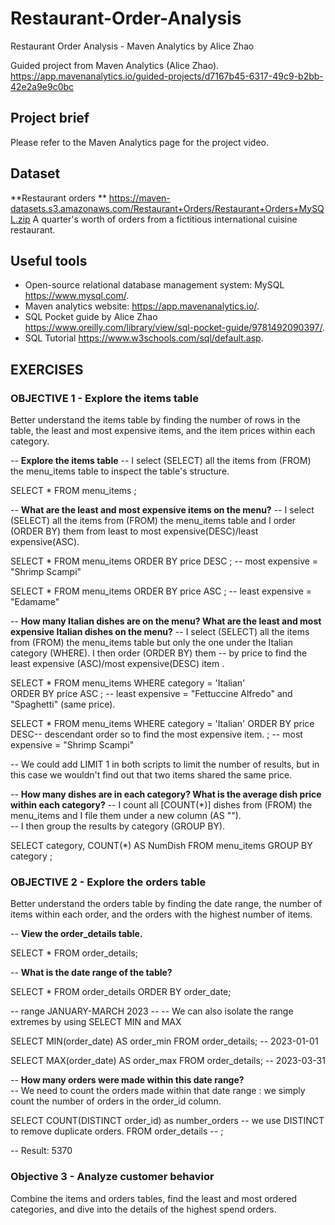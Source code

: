 # Restaurant-Order-Analysis
Restaurant Order Analysis - Maven Analytics by Alice Zhao

Guided project from Maven Analytics (Alice Zhao). 
<https://app.mavenanalytics.io/guided-projects/d7167b45-6317-49c9-b2bb-42e2a9e9c0bc>

## Project brief

Please refer to the Maven Analytics page for the project video. 

## Dataset 

**Restaurant orders ** <https://maven-datasets.s3.amazonaws.com/Restaurant+Orders/Restaurant+Orders+MySQL.zip> 
A quarter's worth of orders from a fictitious international cuisine restaurant.

## Useful tools

- Open-source relational database management system: MySQL <https://www.mysql.com/>.
- Maven analytics website: <https://app.mavenanalytics.io/>.
- SQL Pocket guide by Alice Zhao <https://www.oreilly.com/library/view/sql-pocket-guide/9781492090397/>.
- SQL Tutorial <https://www.w3schools.com/sql/default.asp>.


## EXERCISES

### OBJECTIVE 1 - Explore the items table

Better understand the items table by finding the number of rows in the table, the least and most expensive items, and the item prices within each category.

-- **Explore the items table**
-- I select (SELECT) all the items from (FROM) the menu_items table to inspect the table's structure. 

SELECT * 
FROM menu_items
;

-- **What are the least and most expensive items on the menu?**
-- I select (SELECT) all the items from (FROM) the menu_items table and I order (ORDER BY) them from least to most expensive(DESC)/least expensive(ASC). 

SELECT *
FROM menu_items
ORDER BY price DESC
; 
-- most expensive = "Shrimp Scampi"

SELECT *
FROM menu_items
ORDER BY price ASC
; 
-- least expensive = "Edamame"

-- **How many Italian dishes are on the menu? What are the least and most expensive Italian dishes on the menu?**
-- I select (SELECT) all the items from (FROM) the menu_items table but only the one under the Italian category (WHERE). I then order (ORDER BY) them 
-- by price to find the least expensive (ASC)/most expensive(DESC) item . 

SELECT *
FROM menu_items
WHERE category = 'Italian'  
ORDER BY price ASC 
; 
-- least expensive = "Fettuccine Alfredo" and "Spaghetti" (same price). 

SELECT *
FROM menu_items
WHERE category = 'Italian'
ORDER BY price DESC-- descendant order so to find the most expensive item. 
; -- most expensive = "Shrimp Scampi"

-- We could add LIMIT 1 in both scripts to limit the number of results, but in this case we wouldn't find out that two items shared the same price. 

-- **How many dishes are in each category? What is the average dish price within each category?**
-- I count all [COUNT(*)] dishes  from (FROM) the menu_items and I file them under a new column (AS "").  
-- I then group the results by category (GROUP BY).

SELECT category, COUNT(*) AS NumDish 
FROM menu_items
GROUP BY category 
;

### OBJECTIVE 2 - Explore the orders table

Better understand the orders table by finding the date range, the number of items within each order, and the orders with the highest number of items.

-- **View the order_details table.**

SELECT *
FROM order_details;

-- **What is the date range of the table?**

SELECT *
FROM order_details
ORDER BY order_date;

-- range JANUARY-MARCH 2023 -- 
-- We can also isolate the range extremes by using SELECT MIN and MAX

SELECT MIN(order_date) AS order_min
FROM order_details; -- 2023-01-01

SELECT MAX(order_date) AS order_max 
FROM order_details; -- 2023-03-31

-- **How many orders were made within this date range?**  
-- We need to count the orders made within that date range : we simply count the number of orders in the order_id column. 

SELECT COUNT(DISTINCT order_id) as number_orders -- we use DISTINCT to remove duplicate orders. 
FROM order_details -- 
	;
 
-- Result: 5370






### Objective 3 - Analyze customer behavior

Combine the items and orders tables, find the least and most ordered categories, and dive into the details of the highest spend orders.
